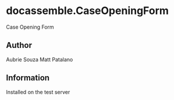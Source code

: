 # docassemble.CaseOpeningForm

Case Opening Form

## Author

Aubrie Souza 
Matt Patalano 

## Information 

Installed on the test server 


